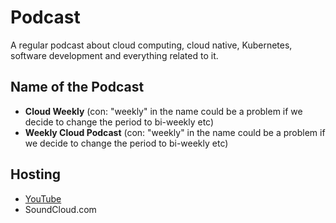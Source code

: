 # Podcast

A regular podcast about cloud computing, cloud native, Kubernetes, software development and everything related to it.

## Name of the Podcast

- **Cloud Weekly** (con: "weekly" in the name could be a problem if we decide to change the period to bi-weekly etc)
- **Weekly Cloud Podcast** (con: "weekly" in the name could be a problem if we decide to change the period to bi-weekly etc)

## Hosting

- [YouTube](https://www.youtube.com/channel/UCddlOUvqF4UcM9S2uRzqROw?sub_confirmation=1)
- SoundCloud.com
